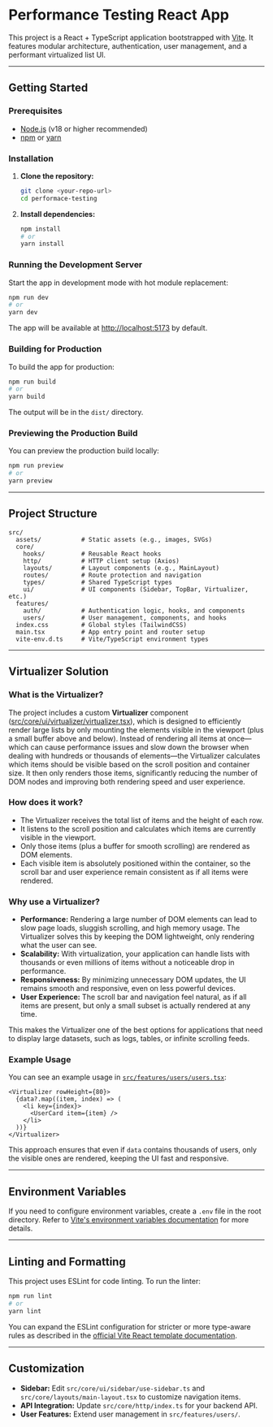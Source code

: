 # Performance Testing React App

This project is a React + TypeScript application bootstrapped with [Vite](https://vitejs.dev/). It features modular architecture, authentication, user management, and a performant virtualized list UI.

---

## Getting Started

### Prerequisites

- [Node.js](https://nodejs.org/) (v18 or higher recommended)
- [npm](https://www.npmjs.com/) or [yarn](https://yarnpkg.com/)

### Installation

1. **Clone the repository:**
   ```sh
   git clone <your-repo-url>
   cd performace-testing
   ```

2. **Install dependencies:**
   ```sh
   npm install
   # or
   yarn install
   ```

### Running the Development Server

Start the app in development mode with hot module replacement:

```sh
npm run dev
# or
yarn dev
```

The app will be available at [http://localhost:5173](http://localhost:5173) by default.

### Building for Production

To build the app for production:

```sh
npm run build
# or
yarn build
```

The output will be in the `dist/` directory.

### Previewing the Production Build

You can preview the production build locally:

```sh
npm run preview
# or
yarn preview
```

---

## Project Structure

```
src/
  assets/           # Static assets (e.g., images, SVGs)
  core/
    hooks/          # Reusable React hooks
    http/           # HTTP client setup (Axios)
    layouts/        # Layout components (e.g., MainLayout)
    routes/         # Route protection and navigation
    types/          # Shared TypeScript types
    ui/             # UI components (Sidebar, TopBar, Virtualizer, etc.)
  features/
    auth/           # Authentication logic, hooks, and components
    users/          # User management, components, and hooks
  index.css         # Global styles (TailwindCSS)
  main.tsx          # App entry point and router setup
  vite-env.d.ts     # Vite/TypeScript environment types
```

---

## Virtualizer Solution

### What is the Virtualizer?

The project includes a custom **Virtualizer** component ([src/core/ui/virtualizer/virtualizer.tsx](src/core/ui/virtualizer/virtualizer.tsx)), which is designed to efficiently render large lists by only mounting the elements visible in the viewport (plus a small buffer above and below). Instead of rendering all items at once—which can cause performance issues and slow down the browser when dealing with hundreds or thousands of elements—the Virtualizer calculates which items should be visible based on the scroll position and container size. It then only renders those items, significantly reducing the number of DOM nodes and improving both rendering speed and user experience.

### How does it work?

- The Virtualizer receives the total list of items and the height of each row.
- It listens to the scroll position and calculates which items are currently visible in the viewport.
- Only those items (plus a buffer for smooth scrolling) are rendered as DOM elements.
- Each visible item is absolutely positioned within the container, so the scroll bar and user experience remain consistent as if all items were rendered.

### Why use a Virtualizer?

- **Performance:** Rendering a large number of DOM elements can lead to slow page loads, sluggish scrolling, and high memory usage. The Virtualizer solves this by keeping the DOM lightweight, only rendering what the user can see.
- **Scalability:** With virtualization, your application can handle lists with thousands or even millions of items without a noticeable drop in performance.
- **Responsiveness:** By minimizing unnecessary DOM updates, the UI remains smooth and responsive, even on less powerful devices.
- **User Experience:** The scroll bar and navigation feel natural, as if all items are present, but only a small subset is actually rendered at any time.

This makes the Virtualizer one of the best options for applications that need to display large datasets, such as logs, tables, or infinite scrolling feeds.

### Example Usage

You can see an example usage in [`src/features/users/users.tsx`](src/features/users/users.tsx):

```tsx
<Virtualizer rowHeight={80}>
  {data?.map((item, index) => (
    <li key={index}>
      <UserCard item={item} />
    </li>
  ))}
</Virtualizer>
```

This approach ensures that even if `data` contains thousands of users, only the visible ones are rendered, keeping the UI fast and responsive.

---

## Environment Variables

If you need to configure environment variables, create a `.env` file in the root directory. Refer to [Vite's environment variables documentation](https://vitejs.dev/guide/env-and-mode.html) for more details.

---

## Linting and Formatting

This project uses ESLint for code linting. To run the linter:

```sh
npm run lint
# or
yarn lint
```

You can expand the ESLint configuration for stricter or more type-aware rules as described in the [official Vite React template documentation](https://github.com/vitejs/vite/tree/main/packages/create-vite/template-react-ts).

---

## Customization

- **Sidebar:** Edit `src/core/ui/sidebar/use-sidebar.ts` and `src/core/layouts/main-layout.tsx` to customize navigation items.
- **API Integration:** Update `src/core/http/index.ts` for your backend API.
- **User Features:** Extend user management in `src/features/users/`.
